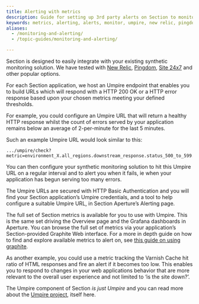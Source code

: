 ```yaml
---
title: Alerting with metrics
description: Guide for setting up 3rd party alerts on Section to monitor your website.  
keywords: metrics, alerting, alerts, monitor, umpire, new relic, pingdom, website performance, website security, content delivery network, CDN
aliases:
  - /monitoring-and-alerting/
  - /topic-guides/monitoring-and-alerting/

---
```


Section is designed to easily integrate with your existing synthetic monitoring solution. We have tested with [New Relic], [Pingdom], [Site 24x7] and other popular options.

For each Section application, we host an Umpire endpoint that enables you to build URLs which will respond with a HTTP 200 OK or a HTTP error response based upon your chosen metrics meeting your defined thresholds.

For example, you could configure an Umpire URL that will return a healthy HTTP response whilst the count of errors served by your application remains below an average of 2-per-minute for the last 5 minutes.

Such an example Umpire URL would look similar to this:

    .../umpire/check?metric=environment_X.all_regions.downstream_response.status_500_to_599.count&max=2&range=300

You can then configure your synthetic monitoring solution to hit this Umpire URL on a regular interval and to alert you when it fails, ie when your application has begun serving too many errors.

The Umpire URLs are secured with HTTP Basic Authentication and you will find your Section application’s Umpire credentials, and a tool to help configure a suitable Umpire URL, in Section Aperture’s Alerting page.

The full set of Section metrics is available for you to use with Umpire. This is the same set driving the Overview page and the Grafana dashboards in Aperture. You can browse the full set of metrics via your application’s Section-provided Graphite Web interface. For a more in depth guide on how to find and explore available metrics to alert on, see [this guide on using graphite](/docs/monitoring/overview/graphite/_index.md).

As another example, you could use a metric tracking the Varnish Cache  hit ratio of HTML responses and fire an alert if it becomes too low. This enables you to respond to changes in your web applications behavior that are more relevant to the overall user experience and not limited to ‘is the site down?’.

The Umpire component of Section *is just Umpire* and you can read more about the [Umpire project], itself here.

  [New Relic]: https://newrelic.com
  [Pingdom]: https://www.pingdom.com
  [Site 24x7]: https://www.site24x7.com
  [Umpire project]: https://github.com/heroku/umpire#umpire
